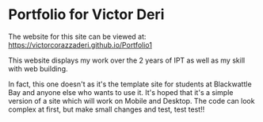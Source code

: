 # Portfolio for Victor Deri
The website for this site can be viewed at: https://victorcorazzaderi.github.io/Portfolio1

This website displays my work over the 2 years of IPT as well as my skill with web building.

In fact, this one doesn't as it's the template site for students at Blackwattle Bay and anyone else who wants to use it. It's hoped that it's a simple version of a site which will work on Mobile and Desktop. The code can look complex at first, but make small changes and test, test test!!
